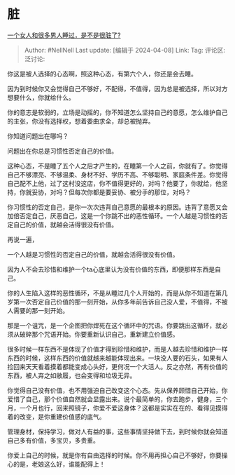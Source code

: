 # 脏
[一个女人和很多男人睡过，是不是很脏了?](https://www.zhihu.com/question/644196601/answer/3458315902)

> Author: #NellNell
> Last update: [编辑于 2024-04-08]
> Link:
> Tag:
> 评论区:
> 泛讨论:

你这是被人选择的心态啊，照这种心态，有第六个人，你还是会去睡。

因为到时候你又会觉得自己不够好，不配得，不值得，因为总是被选择，所以对方想要什么，你就给什么。

你的意志是软弱的，立场是动摇的，你不知道怎么坚持自己的意愿，怎么维护自己的主张，你没有选择权，想着委曲求全，却总被抛弃。

你知道问题出在哪吗？

问题出在你总是习惯性否定自己的价值。

这种心态，不是睡了五个人之后才产生的，在睡第一个人之前，你就有了。你觉得自己不够漂亮、不够温柔、身材不好、学历不高、不够聪明、家庭条件差。你觉得自己配不上他，过了这村没这店，你不值得更好的，对吗？他要了，你就给，他坚持，你就妥协，对吗？但每次你都是要妥协、被分手的那位，对吗？

你习惯性的否定自己，是你一次次违背自己意愿的最根本的原因。违背了意愿又会加倍否定自己，厌恶自己，这是一个你跳不出的恶性循环。一个人越是习惯性的否定自己的价值，就越会活得很没有价值。

再说一遍，

一个人越是习惯性的否定自己的价值，就越会活得很没有价值。

因为人不会去珍惜和维护一个ta心底里认为没有价值的东西，即便那样东西是自己。

你的人生陷入这样的恶性循环，不是从睡过几个人开始的，而是从你不知道在第几岁第一次否定自己价值的那一刻开始，从你多年前告诉自己没人爱，不值得，不被人需要的那一刻开始。

那是一个诅咒，是一个企图把你焊死在这个循环中的咒语。你要跳出这循环，就必须从破碎那个咒语开始。你要重新认识自己，重新建立价值感。

很多时候一样东西不是体现了价值才得到珍惜和维护，而是人越去珍惜和维护一样东西的时候，这样东西的价值就越来越能体现出来。一块没人要的石头，如果有人捡回来天天看着摸着都能变成心头好，更何况一个大活人。反之亦然，再有价值的东西，被人弃之如敝履，也会变得和垃圾无异。

你觉得自己没有价值，也不用强迫自己改变这个心态。先从保养顾惜自己开始，你爱惜了自己，那个价值自然就会显露出来。说个最简单的，你去跑步，健身，三个月，一个月也行，回来照镜子，你爱不爱这身体？这都是实实在在的、看得见摸得着的改变，是你重建价值感的底气。

管理身材，保持学习，做对人有益的事，这些事情坚持做下去，到时候你就会知道自己多有价值，多宝贝，多贵重。

你爱上自己的时候，就是你有自由选择的时候。你不用再担心自己不够好，你要操心的是，老娘这么好，谁能配得上！

